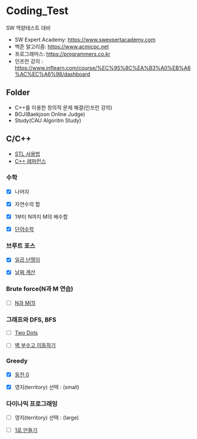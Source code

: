 # Coding_Test
SW 역량테스트 대비 
- SW Expert Academy: https://www.swexpertacademy.com
- 백준 알고리즘: https://www.acmicpc.net 
- 프로그래머스: https://programmers.co.kr 
- 인프런 강의 : https://www.inflearn.com/course/%EC%95%8C%EA%B3%A0%EB%A6%AC%EC%A6%98/dashboard

## Folder
- C++를 이용한 창의적 문제 해결(인프런 강의)
- BOJ(Baekjoon Online Judge) 
- Study(CAU Algoritm Study)

## C/C++  
- [STL 사용법](https://baactree.tistory.com/29)
- [C++ 레퍼런스](https://en.cppreference.com/w/)

<h3 id="-">수학</h3>

- [x] 나머지 
- [x] 자연수의 합
- [x] 1부터 N까지 M의 배수합
- [x] <a href ="https://www.acmicpc.net/problem/1339">단어수학</a>


<h3 id="-">브루트 포스</h3>

- [x] <a href="https://www.acmicpc.net/problem/2309">일곱 난쟁이</a>
- [x] <a href="https://www.acmicpc.net/problem/1476">날짜 계산</a>


<h3 id="-n-m-">Brute force(N과 M 연습)</h3>

- [ ] <a href="https://www.acmicpc.net/problem/15649">N과 M(1)</a> 


<h3 id="-DFS,BFS">그래프와 DFS, BFS</h3>

- [ ] <a href="https://www.acmicpc.net/problem/16929">Two Dots</a> 
- [ ] <a href="https://www.acmicpc.net/problem/2206">벽 부수고 이동하기</a>


<h3 id="-">Greedy</h3>

- [x] <a href="https://www.acmicpc.net/problem/11047">동전 0</a> 
- [x] 영지(territory) 선택 : (small)


<h3 id="-">다이나믹 프로그래밍</h3>

- [ ] 영지(territory) 선택 : (large)
- [ ] <a href="https://www.acmicpc.net/problem/1463">1로 만들기</a> 



